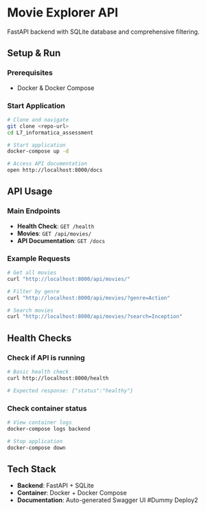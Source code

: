 # Movie Explorer API

FastAPI backend with SQLite database and comprehensive filtering.

## Setup & Run

### Prerequisites
- Docker & Docker Compose

### Start Application

```bash
# Clone and navigate
git clone <repo-url>
cd L7_informatica_assessment

# Start application
docker-compose up -d

# Access API documentation
open http://localhost:8000/docs
```

## API Usage

### Main Endpoints
- **Health Check**: `GET /health`
- **Movies**: `GET /api/movies/`
- **API Documentation**: `GET /docs`

### Example Requests

```bash
# Get all movies
curl "http://localhost:8000/api/movies/"

# Filter by genre
curl "http://localhost:8000/api/movies/?genre=Action"

# Search movies
curl "http://localhost:8000/api/movies/?search=Inception"
```

## Health Checks

### Check if API is running

```bash
# Basic health check
curl http://localhost:8000/health

# Expected response: {"status":"healthy"}
```

### Check container status

```bash
# View container logs
docker-compose logs backend

# Stop application
docker-compose down
```

## Tech Stack

- **Backend**: FastAPI + SQLite
- **Container**: Docker + Docker Compose
- **Documentation**: Auto-generated Swagger UI
#Dummy Deploy2
